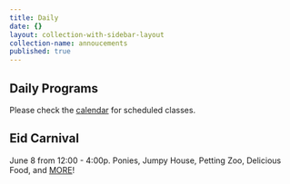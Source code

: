 ```yaml
---
title: Daily
date: {}
layout: collection-with-sidebar-layout
collection-name: annoucements
published: true
---
```


## Daily Programs
Please check the [calendar](http://www.icsd.org/calendar) for scheduled classes.

## Eid Carnival
June 8 from 12:00 - 4:00p.
Ponies, Jumpy House, Petting Zoo, Delicious Food, and [MORE](http://www.icsd.org/events/eid-carnival)!
